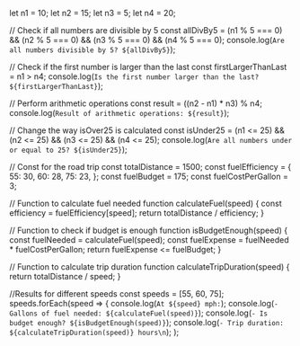 
let n1 = 10;
let n2 = 15;
let n3 = 5;
let n4 = 20;

// Check if all numbers are divisible by 5
const allDivBy5 = (n1 % 5 === 0) && (n2 % 5 === 0) && (n3 % 5 === 0) && (n4 % 5 === 0);
console.log(`Are all numbers divisible by 5? ${allDivBy5}`);

// Check if the first number is larger than the last
const firstLargerThanLast = n1 > n4;
console.log(`Is the first number larger than the last? ${firstLargerThanLast}`);

// Perform arithmetic operations
const result = ((n2 - n1) * n3) % n4;
console.log(`Result of arithmetic operations: ${result}`);

// Change the way isOver25 is calculated
const isUnder25 = (n1 <= 25) && (n2 <= 25) && (n3 <= 25) && (n4 <= 25);
console.log(`Are all numbers under or equal to 25? ${isUnder25}`);


// Const for the road trip
const totalDistance = 1500;
const fuelEfficiency = {
  55: 30,
  60: 28,
  75: 23,
};
const fuelBudget = 175;
const fuelCostPerGallon = 3;

// Function to calculate fuel needed
function calculateFuel(speed) {
  const efficiency = fuelEfficiency[speed];
  return totalDistance / efficiency;
}

// Function to check if budget is enough
function isBudgetEnough(speed) {
  const fuelNeeded = calculateFuel(speed);
  const fuelExpense = fuelNeeded * fuelCostPerGallon;
  return fuelExpense <= fuelBudget;
}

// Function to calculate trip duration
function calculateTripDuration(speed) {
  return totalDistance / speed;
}

//Results for different speeds
const speeds = [55, 60, 75];
speeds.forEach(speed => {
  console.log(`At ${speed} mph:`);
  console.log(`- Gallons of fuel needed: ${calculateFuel(speed)}`);
  console.log(`- Is budget enough? ${isBudgetEnough(speed)}`);
  console.log(`- Trip duration: ${calculateTripDuration(speed)} hours\n`);
);
